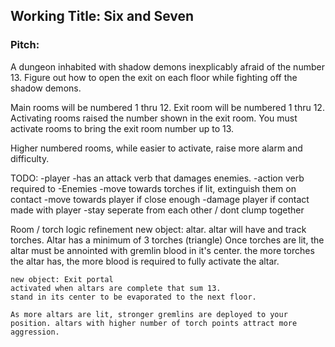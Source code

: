 
## Working Title: Six and Seven
### Pitch: 
A dungeon inhabited with shadow demons inexplicably afraid of the number 13. Figure out how to open the exit on each floor while fighting off the shadow demons.

Main rooms will be numbered 1 thru 12. Exit room will be numbered 1 thru 12. Activating rooms raised the number shown in the exit room. You must activate rooms to bring the exit room number up to 13.

Higher numbered rooms, while easier to activate, raise more alarm and difficulty.


TODO:
-player
    -has an attack verb that damages enemies.
    -action verb required to 
-Enemies
    -move towards torches if lit, extinguish them on contact
    -move towards player if close enough
    -damage player if contact made with player
    -stay seperate from each other / dont clump together

Room / torch logic refinement
    new object: altar. altar will have and track torches.
    Altar has a minimum of 3 torches (triangle)
    Once torches are lit, the altar must be annointed with gremlin blood in it's center. the more torches the altar has, the more blood is required to fully activate the altar.

    new object: Exit portal
    activated when altars are complete that sum 13.
    stand in its center to be evaporated to the next floor.

    As more altars are lit, stronger gremlins are deployed to your position. altars with higher number of torch points attract more aggression.
    



